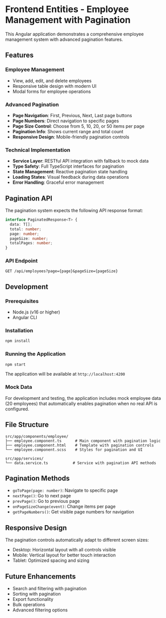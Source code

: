 # Frontend Entities - Employee Management with Pagination

This Angular application demonstrates a comprehensive employee management system with advanced pagination features.

## Features

### Employee Management

- View, add, edit, and delete employees
- Responsive table design with modern UI
- Modal forms for employee operations

### Advanced Pagination

- **Page Navigation**: First, Previous, Next, Last page buttons
- **Page Numbers**: Direct navigation to specific pages
- **Page Size Control**: Choose from 5, 10, 20, or 50 items per page
- **Pagination Info**: Shows current range and total count
- **Responsive Design**: Mobile-friendly pagination controls

### Technical Implementation

- **Service Layer**: RESTful API integration with fallback to mock data
- **Type Safety**: Full TypeScript interfaces for pagination
- **State Management**: Reactive pagination state handling
- **Loading States**: Visual feedback during data operations
- **Error Handling**: Graceful error management

## Pagination API

The pagination system expects the following API response format:

```typescript
interface PaginatedResponse<T> {
  data: T[];
  total: number;
  page: number;
  pageSize: number;
  totalPages: number;
}
```

### API Endpoint

```
GET /api/employees?page={page}&pageSize={pageSize}
```

## Development

### Prerequisites

- Node.js (v16 or higher)
- Angular CLI

### Installation

```bash
npm install
```

### Running the Application

```bash
npm start
```

The application will be available at `http://localhost:4200`

### Mock Data

For development and testing, the application includes mock employee data (20 employees) that automatically enables pagination when no real API is configured.

## File Structure

```
src/app/components/employee/
├── employee.component.ts      # Main component with pagination logic
├── employee.component.html    # Template with pagination controls
└── employee.component.scss    # Styles for pagination and UI

src/app/services/
└── data.service.ts           # Service with pagination API methods
```

## Pagination Methods

- `goToPage(page: number)`: Navigate to specific page
- `nextPage()`: Go to next page
- `prevPage()`: Go to previous page
- `onPageSizeChange(event)`: Change items per page
- `getPageNumbers()`: Get visible page numbers for navigation

## Responsive Design

The pagination controls automatically adapt to different screen sizes:

- Desktop: Horizontal layout with all controls visible
- Mobile: Vertical layout for better touch interaction
- Tablet: Optimized spacing and sizing

## Future Enhancements

- Search and filtering with pagination
- Sorting with pagination
- Export functionality
- Bulk operations
- Advanced filtering options
